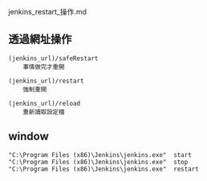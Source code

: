 jenkins_restart_操作.md


透過網址操作
---
	(jenkins_url)/safeRestart
		事情做完才重開

	(jenkins_url)/restart
		強制重開

	(jenkins_url)/reload
		重新讀取設定檔

	

window
---
	"C:\Program Files (x86)\Jenkins\jenkins.exe"  start
	"C:\Program Files (x86)\Jenkins\jenkins.exe"  stop
	"C:\Program Files (x86)\Jenkins\jenkins.exe"  restart
